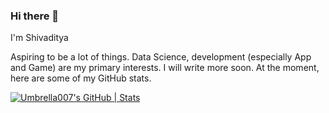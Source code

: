 ### Hi there 👋
I'm Shivaditya

Aspiring to be a lot of things. Data Science, development (especially App and Game) are my primary interests. 
I will write more soon. At the moment, here are some of my GitHub stats.
<!--
**RichPerspective007/RichPerspective007** is a ✨ _special_ ✨ repository because its `README.md` (this file) appears on your GitHub profile.

Here are some ideas to get you started:

- 🔭 I’m currently working on ...
- 🌱 I’m currently learning ...
- 👯 I’m looking to collaborate on ...
- 🤔 I’m looking for help with ...
- 💬 Ask me about ...
- 📫 How to reach me: ...
- 😄 Pronouns: ...
- ⚡ Fun fact: ...
-->
[![Umbrella007's GitHub | Stats](https://stats.quine.sh/Umbrella007/github?theme=dark)](https://quine.sh?utm_source=widgets&utm_campaign=Umbrella007)
